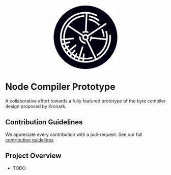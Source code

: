 <p align="center">
    <img style="display:block;width:200px;height:200px;" src="./docs/assets/logo.svg">
</p>

# Node Compiler Prototype
A collaborative effort towards a fully featured prototype of the byte compiler design proposed by Kronark.

## Contribution Guidelines
We appreciate every contribution with a pull-request. See our full [contribution guidelines](./docs/CONTRIBUTION.md).

## Project Overview
- TODO